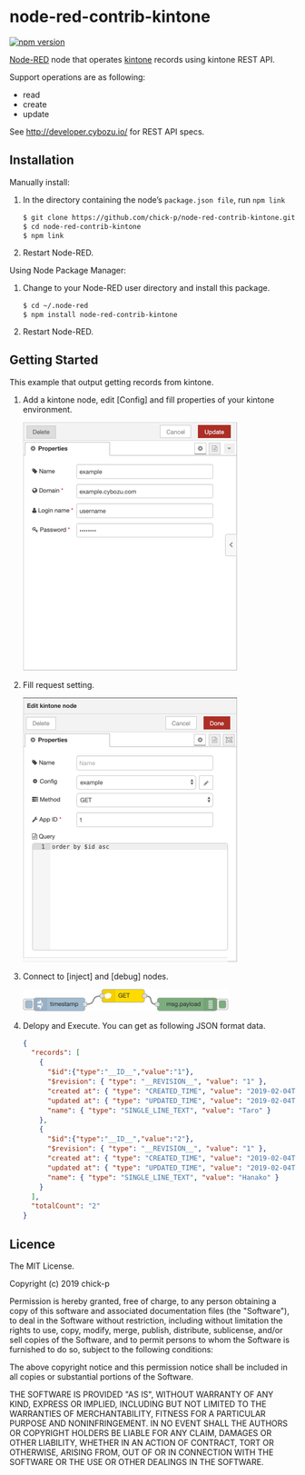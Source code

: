 # node-red-contrib-kintone

[![npm version](https://badge.fury.io/js/node-red-contrib-kintone.svg)](https://badge.fury.io/js/node-red-contrib-kintone)

[Node-RED](http://nodered.org) node that operates [kintone](https://kintone.cybozu.com) records using kintone REST API. 

Support operations are as following:
  * read
  * create
  * update

See http://developer.cybozu.io/ for REST API specs.

## Installation
Manually install:
1. In the directory containing the node’s `package.json file`, run `npm link`
    ```shell
    $ git clone https://github.com/chick-p/node-red-contrib-kintone.git
    $ cd node-red-contrib-kintone
    $ npm link
    ```
2. Restart Node-RED.

Using Node Package Manager:
1. Change to your Node-RED user directory and install this package.
    ```shell
    $ cd ~/.node-red
    $ npm install node-red-contrib-kintone
    ```
2. Restart Node-RED.

## Getting Started

This example that output getting records from kintone.

1. Add a kintone node, edit [Config] and fill properties of your kintone environment.

    ![width=300](./images/config.png "Config")

2. Fill request setting.

    ![](./images/node.png "kintone Node")

3. Connect to [inject] and [debug] nodes.

    ![](./images/connect.png "Connect")

4. Delopy and Execute. You can get as following JSON format data.
    ```json
    {
      "records": [
        {
          "$id":{"type":"__ID__","value":"1"},
          "$revision": { "type": "__REVISION__", "value": "1" },
          "created at": { "type": "CREATED_TIME", "value": "2019-02-04T00:47:00Z" },
          "updated at": { "type": "UPDATED_TIME", "value": "2019-02-04T00:47:00Z" },
          "name": { "type": "SINGLE_LINE_TEXT", "value": "Taro" }
        },
        {
          "$id":{"type":"__ID__","value":"2"},
          "$revision": { "type": "__REVISION__", "value": "1" },
          "created at": { "type": "CREATED_TIME", "value": "2019-02-04T00:47:00Z" },
          "updated at": { "type": "UPDATED_TIME", "value": "2019-02-04T00:47:00Z" },
          "name": { "type": "SINGLE_LINE_TEXT", "value": "Hanako" }
        }
      ],
      "totalCount": "2"
    }
    ```

## Licence
The MIT License.

Copyright (c) 2019 chick-p

Permission is hereby granted, free of charge, to any person obtaining a copy of this software and associated documentation files (the "Software"), to deal in the Software without restriction, including without limitation the rights to use, copy, modify, merge, publish, distribute, sublicense, and/or sell copies of the Software, and to permit persons to whom the Software is furnished to do so, subject to the following conditions:

The above copyright notice and this permission notice shall be included in all copies or substantial portions of the Software.

THE SOFTWARE IS PROVIDED "AS IS", WITHOUT WARRANTY OF ANY KIND, EXPRESS OR IMPLIED, INCLUDING BUT NOT LIMITED TO THE WARRANTIES OF MERCHANTABILITY, FITNESS FOR A PARTICULAR PURPOSE AND NONINFRINGEMENT. IN NO EVENT SHALL THE AUTHORS OR COPYRIGHT HOLDERS BE LIABLE FOR ANY CLAIM, DAMAGES OR OTHER LIABILITY, WHETHER IN AN ACTION OF CONTRACT, TORT OR OTHERWISE, ARISING FROM, OUT OF OR IN CONNECTION WITH THE SOFTWARE OR THE USE OR OTHER DEALINGS IN THE SOFTWARE.
